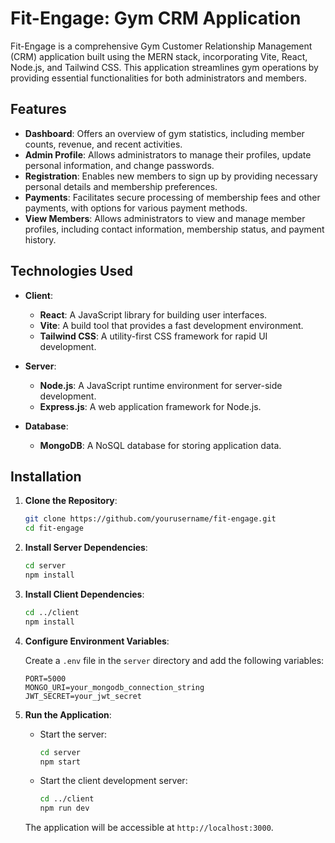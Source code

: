 # Fit-Engage: Gym CRM Application

Fit-Engage is a comprehensive Gym Customer Relationship Management (CRM) application built using the MERN stack, incorporating Vite, React, Node.js, and Tailwind CSS. This application streamlines gym operations by providing essential functionalities for both administrators and members.

## Features

- **Dashboard**: Offers an overview of gym statistics, including member counts, revenue, and recent activities.
- **Admin Profile**: Allows administrators to manage their profiles, update personal information, and change passwords.
- **Registration**: Enables new members to sign up by providing necessary personal details and membership preferences.
- **Payments**: Facilitates secure processing of membership fees and other payments, with options for various payment methods.
- **View Members**: Allows administrators to view and manage member profiles, including contact information, membership status, and payment history.

## Technologies Used

- **Client**:
  - **React**: A JavaScript library for building user interfaces.
  - **Vite**: A build tool that provides a fast development environment.
  - **Tailwind CSS**: A utility-first CSS framework for rapid UI development.

- **Server**:
  - **Node.js**: A JavaScript runtime environment for server-side development.
  - **Express.js**: A web application framework for Node.js.

- **Database**:
  - **MongoDB**: A NoSQL database for storing application data.

## Installation

1. **Clone the Repository**:

   ```bash
   git clone https://github.com/yourusername/fit-engage.git
   cd fit-engage
   ```

2. **Install Server Dependencies**:

   ```bash
   cd server
   npm install
   ```

3. **Install Client Dependencies**:

   ```bash
   cd ../client
   npm install
   ```

4. **Configure Environment Variables**:

   Create a `.env` file in the `server` directory and add the following variables:

   ```
   PORT=5000
   MONGO_URI=your_mongodb_connection_string
   JWT_SECRET=your_jwt_secret
   ```

5. **Run the Application**:

   - Start the server:

     ```bash
     cd server
     npm start
     ```

   - Start the client development server:

     ```bash
     cd ../client
     npm run dev
     ```

   The application will be accessible at `http://localhost:3000`.
